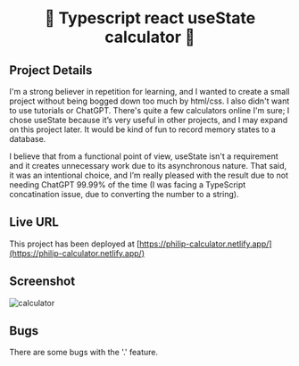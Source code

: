 <h1 align="center">🥑 Typescript react useState calculator 🥑</h1> 

## Project Details

I'm a strong believer in repetition for learning, and I wanted to create a small project without being bogged down too much by html/css. I also didn't want to use tutorials or ChatGPT. There's quite a few calculators online I'm sure; I chose useState because it’s very useful in other projects, and I may expand on this project later. It would be kind of fun to record memory states to a database. 

I believe that from a functional point of view, useState isn't a requirement and it creates unnecessary work due to its asynchronous nature. That said, it was an intentional choice, and I’m really pleased with the result due to not needing ChatGPT 99.99% of the time (I was facing a TypeScript concatination issue, due to converting the number to a string).

## Live URL

This project has been deployed at [https://philip-calculator.netlify.app/](https://philip-calculator.netlify.app/)

## Screenshot

![calculator](https://github.com/stuckinsnow/calculator/assets/126236947/7043c827-f678-4a32-848f-e0da753cfe28)

## Bugs

There are some bugs with the '.' feature.
